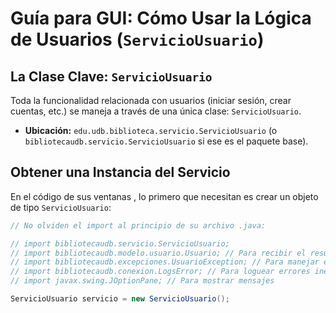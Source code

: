 # Guía para GUI: Cómo Usar la Lógica de Usuarios (`ServicioUsuario`)

## La Clase Clave: `ServicioUsuario`

Toda la funcionalidad relacionada con usuarios (iniciar sesión, crear cuentas, etc.) se maneja a través de una única clase: `ServicioUsuario`.

* **Ubicación:** `edu.udb.biblioteca.servicio.ServicioUsuario` (o `bibliotecaudb.servicio.ServicioUsuario` si ese es el paquete base).

## Obtener una Instancia del Servicio

En el código de sus ventanas , lo primero que necesitan es crear un objeto de tipo `ServicioUsuario`:

```java
// No olviden el import al principio de su archivo .java:

// import bibliotecaudb.servicio.ServicioUsuario; 
// import bibliotecaudb.modelo.usuario.Usuario; // Para recibir el resultado del login/registro
// import bibliotecaudb.excepciones.UsuarioException; // Para manejar errores
// import bibliotecaudb.conexion.LogsError; // Para loguear errores inesperados
// import javax.swing.JOptionPane; // Para mostrar mensajes

ServicioUsuario servicio = new ServicioUsuario(); 